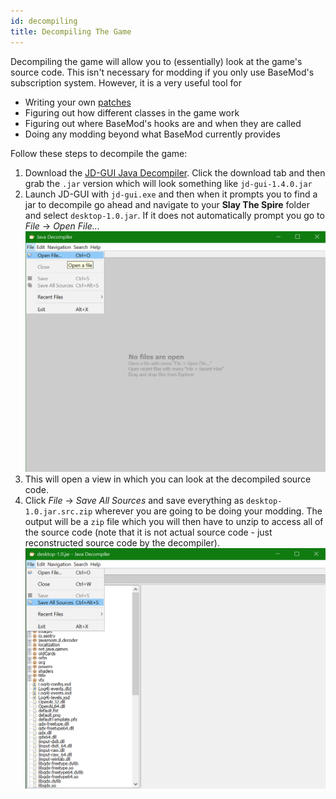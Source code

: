 ```yaml
---
id: decompiling
title: Decompiling The Game
---
```


Decompiling the game will allow you to (essentially) look at the game's source code. This isn't necessary for modding if you only use BaseMod's subscription system. However, it is a very useful tool for

* Writing your own [patches](patches.md)
* Figuring out how different classes in the game work
* Figuring out where BaseMod's hooks are and when they are called
* Doing any modding beyond what BaseMod currently provides

Follow these steps to decompile the game:

1. Download the [JD-GUI Java Decompiler](http://jd.benow.ca/). Click the download tab and then grab the `.jar` version which will look something like `jd-gui-1.4.0.jar`
2. Launch JD-GUI with `jd-gui.exe` and then when it prompts you to find a jar to decompile go ahead and navigate to your **Slay The Spire** folder and select `desktop-1.0.jar`. If it does not automatically prompt you go to *File* -> *Open File...* ![Open File Image](assets/decompile_open.png)
3. This will open a view in which you can look at the decompiled source code.
4. Click *File* -> *Save All Sources* and save everything as `desktop-1.0.jar.src.zip` wherever you are going to be doing your modding. The output will be a `zip` file which you will then have to unzip to access all of the source code (note that it is not actual source code - just reconstructed source code by the decompiler). ![Save All Sources Image](assets/decompile_save_all.png)

